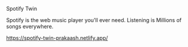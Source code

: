 Spotify Twin

Spotify is the web music player you'll ever need. Listening is Millions of songs everywhere.

https://spotify-twin-prakaash.netlify.app/
